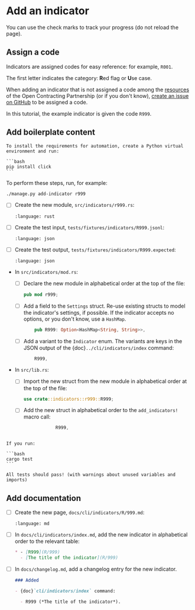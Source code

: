 # Add an indicator

You can use the check marks to track your progress (do not reload the page).

## Assign a code

Indicators are assigned codes for easy reference: for example, `R001`.

The first letter indicates the category: **R**ed flag or **U**se case.

When adding an indicator that is not assigned a code among the [resources](https://www.open-contracting.org/resources/) of the Open Contracting Partnership (or if you don't know), [create an issue on GitHub](http://github.com/open-contracting/cardinal-rs/issues) to be assigned a code.

In this tutorial, the example indicator is given the code `R999`.

## Add boilerplate content

````{admonition} One-time setup
To install the requirements for automation, create a Python virtual environment and run:

```bash
pip install click
```
````

To perform these steps, run, for example:

```bash
./manage.py add-indicator r999
```

- [ ] Create the new module, `src/indicators/r999.rs`:

  ```{literalinclude} templates/rs
  :language: rust
  ```

- [ ] Create the test input, `tests/fixtures/indicators/R999.jsonl`:

  ```{literalinclude} templates/jsonl
  :language: json
  ```

- [ ] Create the test output, `tests/fixtures/indicators/R999.expected`:

  ```{literalinclude} templates/expected
  :language: json
  ```

- In `src/indicators/mod.rs`:

  - [ ] Declare the new module in alphabetical order at the top of the file:

    ```rust
    pub mod r999;
    ```

  - [ ] Add a field to the `Settings` struct. Re-use existing structs to model the indicator's settings, if possible. If the indicator accepts no options, or you don't know, use a `HashMap`.

    ```rust
        pub R999: Option<HashMap<String, String>>,
    ```

  - [ ] Add a variant to the `Indicator` enum. The variants are keys in the JSON output of the {doc}`../cli/indicators/index` command:

    ```rust
        R999,
    ```

- In `src/lib.rs`:

  - [ ] Import the new struct from the new module in alphabetical order at the top of the file:

    ```rust
    use crate::indicators::r999::R999;
    ```

  - [ ] Add the new struct in alphabetical order to the ``add_indicators!`` macro call:

    ```rust
                R999,
    ```

````{note}

If you run:

```bash
cargo test
```

All tests should pass! (with warnings about unused variables and imports)
````

## Add documentation

- [ ] Create the new page, `docs/cli/indicators/R/999.md`:

  ```{literalinclude} templates/md
  :language: md
  ```

- [ ] In `docs/cli/indicators/index.md`, add the new indicator in alphabetical order to the relevant table:

  ```md
  * - [R999](R/999)
    - [The title of the indicator](R/999)
  ```


- [ ] In `docs/changelog.md`, add a changelog entry for the new indicator.

  ```md
  ### Added

  - {doc}`cli/indicators/index` command:

    - R999 (*The title of the indicator*).
